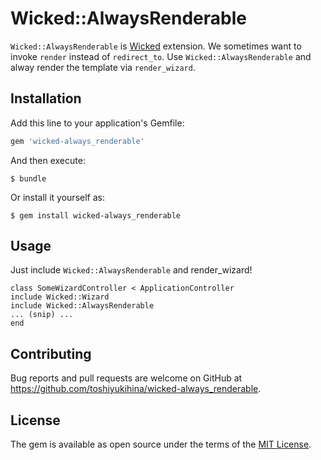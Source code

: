 # Wicked::AlwaysRenderable

`Wicked::AlwaysRenderable` is [Wicked](https://github.com/schneems/wicked) extension.
We sometimes want to invoke `render` instead of `redirect_to`. Use `Wicked::AlwaysRenderable` and alway render the template via `render_wizard`.

## Installation

Add this line to your application's Gemfile:

```ruby
gem 'wicked-always_renderable'
```

And then execute:

    $ bundle

Or install it yourself as:

    $ gem install wicked-always_renderable

## Usage

Just include `Wicked::AlwaysRenderable` and render_wizard!

    class SomeWizardController < ApplicationController
    include Wicked::Wizard
    include Wicked::AlwaysRenderable
    ... (snip) ...
    end

## Contributing

Bug reports and pull requests are welcome on GitHub at https://github.com/toshiyukihina/wicked-always_renderable.

## License

The gem is available as open source under the terms of the [MIT License](https://opensource.org/licenses/MIT).
